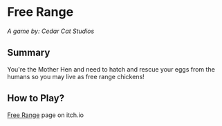 # Free Range
*A game by: Cedar Cat Studios*

## Summary
You're the Mother Hen and need to hatch and rescue your eggs from the humans so you may live as free range chickens!

## How to Play?
[Free Range](https://cedarcatstudios.itch.io/free-range) page on itch.io